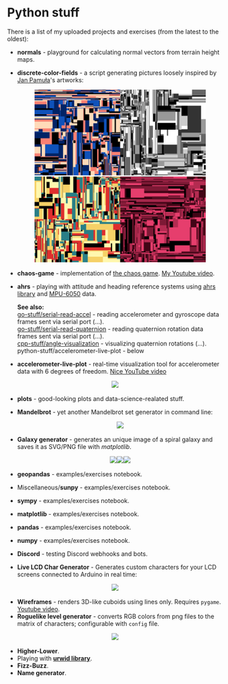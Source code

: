 # Python stuff

There is a list of my uploaded projects and exercises (from the latest to the oldest):

- **normals** - playground for calculating normal vectors from terrain height maps.
- **discrete-color-fields** - a script generating pictures loosely inspired by [Jan Pamuła](https://pl.wikipedia.org/wiki/Jan_Pamu%C5%82a_(grafik))'s artworks:

  <p align="center"><img width=200 src="discrete-color-fields/1629751570-9.png"><img width=200 src="discrete-color-fields/1629751415-9.png"><img width=200 src="discrete-color-fields/1629751485-9.png"><img width=200 src="discrete-color-fields/1629751297-9.png"></p>

- **chaos-game** - implementation of [the chaos game](https://en.wikipedia.org/wiki/Chaos_game). [My Youtube video](https://www.youtube.com/watch?v=4fCrPIvEHP0).

- **ahrs** - playing with attitude and heading reference systems using [ahrs library](https://pypi.org/project/AHRS/) and [MPU-6050](https://invensense.tdk.com/products/motion-tracking/6-axis/mpu-6050/) data.

  **See also:**  
  [go-stuff/serial-read-accel](https://github.com/dsonyy/go-stuff) - reading accelerometer and gyroscope data frames sent via serial port (...).  
  [go-stuff/serial-read-quaternion](https://github.com/dsonyy/go-stuff) - reading quaternion rotation data frames sent via serial port (...).  
  [cpp-stuff/angle-visualization](https://github.com/dsonyy/cpp-stuff) - visualizing quaternion rotations (...).  
  python-stuff/accelerometer-live-plot - below  
  
- **accelerometer-live-plot** - real-time visualization tool for accelerometer data with 6 degrees of freedom. [Nice YouTube video](https://www.youtube.com/watch?v=J4pH3LHojVM)
<p align="center"><img width=500 src="accelerometer-live-plot/example.png"></p>

- **plots** - good-looking plots and data-science-realated stuff.

- **Mandelbrot** - yet another Mandelbrot set generator in command line:

  <p align="center"><img width=500 src="mandelbrot/preview.jpg"></p>

- **Galaxy generator** - generates an unique image of a spiral galaxy and saves it as SVG/PNG file with _matplotlib_.

  <p align="center"><img width=300 src="galaxy-generator/0.png"><img width=300 src="galaxy-generator/1.png"><img width=300 src="galaxy-generator/5.png"></p>

- **geopandas** - examples/exercises notebook.
- Miscellaneous/**sunpy** - examples/exercises notebook.
- **sympy** - examples/exercises notebook.
- **matplotlib** - examples/exercises notebook.
- **pandas** - examples/exercises notebook.
- **numpy** - examples/exercises notebook.
- **Discord** - testing Discord webhooks and bots.
- **Live LCD Char Generator** - Generates custom characters for your LCD screens connected to Arduino in real time:

<p align="center"><img src="live-lcd-char-generator/preview.png"></p>

- **Wireframes** - renders 3D-like cuboids using lines only. Requires `pygame`. [Youtube video](https://www.youtube.com/watch?v=v5iYH_Vy54U).
- **Roguelike level generator** - converts RGB colors from png files to the matrix of characters; configurable with `config` file.

<p align="center"><img src="05-roguelike-level-generator/preview.png"></p>

- **Higher-Lower**.
- Playing with **[urwid library](http://urwid.org/)**.
- **Fizz-Buzz**.
- **Name generator**.
